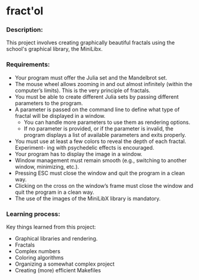 # fract'ol

### Description:

This project involves creating graphically beautiful fractals using the school's graphical library, the MiniLibx.

### Requirements:
- Your program must offer the Julia set and the Mandelbrot set.
- The mouse wheel allows zooming in and out almost infinitely (within the computer’s
limits). This is the very principle of fractals.
- You must be able to create different Julia sets by passing different parameters to
the program.
- A parameter is passed on the command line to define what type of fractal will be
displayed in a window.
  - You can handle more parameters to use them as rendering options.
  - If no parameter is provided, or if the parameter is invalid, the program displays
a list of available parameters and exits properly.
- You must use at least a few colors to reveal the depth of each fractal. Experiment-
ing with psychedelic effects is encouraged.
- Your program has to display the image in a window.
- Window management must remain smooth (e.g., switching to another window,
minimizing, etc.).
- Pressing ESC must close the window and quit the program in a clean way.
- Clicking on the cross on the window’s frame must close the window and quit the
program in a clean way.
- The use of the images of the MiniLibX library is mandatory.

### Learning process:

Key things learned from this project:

- Graphical libraries and rendering.
- Fractals
- Complex numbers
- Coloring algorithms
- Organizing a somewhat complex project
- Creating (more) efficient Makefiles
